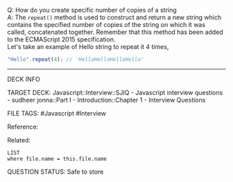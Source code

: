 Q: How do you create specific number of copies of a string  
A: The `repeat()` method is used to construct and return a new string which contains the specified number of copies of the string on which it was called, concatenated together. Remember that this method has been added to the ECMAScript 2015 specification.  
Let's take an example of Hello string to repeat it 4 times,
```javascript
"Hello".repeat(4); // 'HelloHelloHelloHello'
```
<!--ID: 1693596691075-->

---

DECK INFO

TARGET DECK: Javascript::Interview::SJIQ - Javascript interview questions - sudheer jonna::Part I - Introduction::Chapter 1 - Interview Questions

FILE TAGS: #Javascript #Interview

Reference:

Related:

```dataview
LIST
where file.name = this.file.name
```

QUESTION STATUS: Safe to store